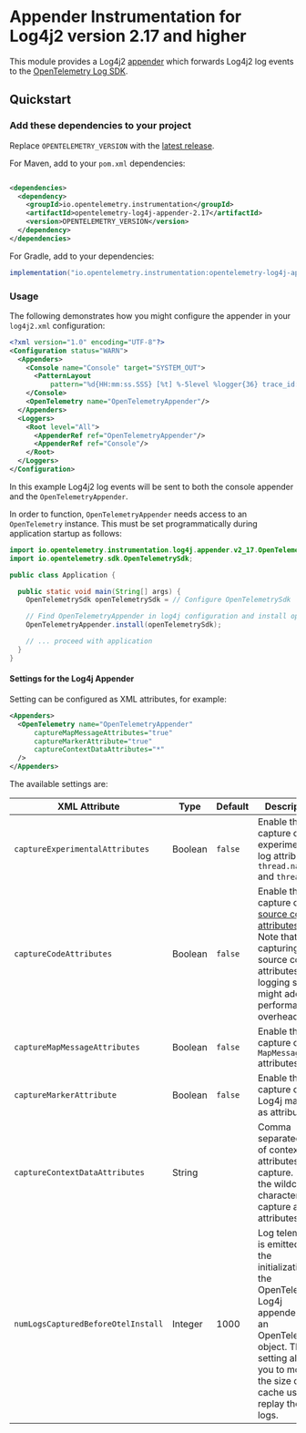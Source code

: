 # Appender Instrumentation for Log4j2 version 2.17 and higher

This module provides a Log4j2 [appender](https://logging.apache.org/log4j/2.x/manual/appenders.html)
which forwards Log4j2 log events to the
[OpenTelemetry Log SDK](https://github.com/open-telemetry/opentelemetry-java/tree/main/sdk/logs).

## Quickstart

### Add these dependencies to your project

Replace `OPENTELEMETRY_VERSION` with the [latest
release](https://search.maven.org/search?q=g:io.opentelemetry.instrumentation%20AND%20a:opentelemetry-log4j-appender-2.17).

For Maven, add to your `pom.xml` dependencies:

```xml

<dependencies>
  <dependency>
    <groupId>io.opentelemetry.instrumentation</groupId>
    <artifactId>opentelemetry-log4j-appender-2.17</artifactId>
    <version>OPENTELEMETRY_VERSION</version>
  </dependency>
</dependencies>
```

For Gradle, add to your dependencies:

```groovy
implementation("io.opentelemetry.instrumentation:opentelemetry-log4j-appender-2.17:OPENTELEMETRY_VERSION")
```

### Usage

The following demonstrates how you might configure the appender in your `log4j2.xml` configuration:

```xml
<?xml version="1.0" encoding="UTF-8"?>
<Configuration status="WARN">
  <Appenders>
    <Console name="Console" target="SYSTEM_OUT">
      <PatternLayout
          pattern="%d{HH:mm:ss.SSS} [%t] %-5level %logger{36} trace_id: %X{trace_id} span_id: %X{span_id} trace_flags: %X{trace_flags} - %msg%n"/>
    </Console>
    <OpenTelemetry name="OpenTelemetryAppender"/>
  </Appenders>
  <Loggers>
    <Root level="All">
      <AppenderRef ref="OpenTelemetryAppender"/>
      <AppenderRef ref="Console"/>
    </Root>
  </Loggers>
</Configuration>
```

In this example Log4j2 log events will be sent to both the console appender and
the `OpenTelemetryAppender`.

In order to function, `OpenTelemetryAppender` needs access to an `OpenTelemetry` instance. This must
be set programmatically during application startup as follows:

```java
import io.opentelemetry.instrumentation.log4j.appender.v2_17.OpenTelemetryAppender;
import io.opentelemetry.sdk.OpenTelemetrySdk;

public class Application {

  public static void main(String[] args) {
    OpenTelemetrySdk openTelemetrySdk = // Configure OpenTelemetrySdk

    // Find OpenTelemetryAppender in log4j configuration and install openTelemetrySdk
    OpenTelemetryAppender.install(openTelemetrySdk);

    // ... proceed with application
  }
}
```

#### Settings for the Log4j Appender

Setting can be configured as XML attributes, for example:

```xml
<Appenders>
  <OpenTelemetry name="OpenTelemetryAppender"
      captureMapMessageAttributes="true"
      captureMarkerAttribute="true"
      captureContextDataAttributes="*"
  />
</Appenders>
```

The available settings are:

| XML Attribute                      | Type    | Default | Description                                                                                                                                                                                                |
|------------------------------------|---------|---------|------------------------------------------------------------------------------------------------------------------------------------------------------------------------------------------------------------|
| `captureExperimentalAttributes`    | Boolean | `false` | Enable the capture of experimental log attributes `thread.name` and `thread.id`.                                                                                                                           |
| `captureCodeAttributes`            | Boolean | `false` | Enable the capture of [source code attributes]. Note that capturing source code attributes at logging sites might add a performance overhead.                                                              |
| `captureMapMessageAttributes`      | Boolean | `false` | Enable the capture of `MapMessage` attributes.                                                                                                                                                             |
| `captureMarkerAttribute`           | Boolean | `false` | Enable the capture of Log4j markers as attributes.                                                                                                                                                         |
| `captureContextDataAttributes`     | String  |         | Comma separated list of context data attributes to capture. Use the wildcard character `*` to capture all attributes.                                                                                      |
| `numLogsCapturedBeforeOtelInstall` | Integer | 1000    | Log telemetry is emitted after the initialization of the OpenTelemetry Log4j appender with an OpenTelemetry object. This setting allows you to modify the size of the cache used to replay the first logs. |

[source code attributes]: https://github.com/open-telemetry/semantic-conventions/blob/main/docs/general/attributes.md#source-code-attributes

